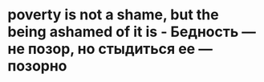 # poverty is not a shame, but the being ashamed of it is - Бедность — не позор, но стыдиться ее — позорно
